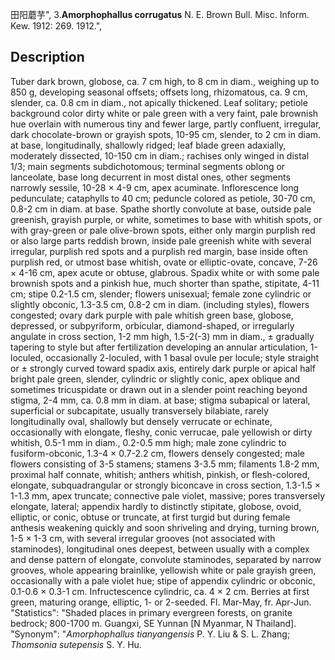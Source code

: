 田阳蘑芋",
3.**Amorphophallus corrugatus** N. E. Brown Bull. Misc. Inform. Kew. 1912: 269. 1912.",

## Description
Tuber dark brown, globose, ca. 7 cm high, to 8 cm in diam., weighing up to 850 g, developing seasonal offsets; offsets long, rhizomatous, ca. 9 cm, slender, ca. 0.8 cm in diam., not apically thickened. Leaf solitary; petiole background color dirty white or pale green with a very faint, pale brownish hue overlain with numerous tiny and fewer large, partly confluent, irregular, dark chocolate-brown or grayish spots, 10-95 cm, slender, to 2 cm in diam. at base, longitudinally, shallowly ridged; leaf blade green adaxially, moderately dissected, 10-150 cm in diam.; rachises only winged in distal 1/3; main segments subdichotomous; terminal segments oblong or lanceolate, base long decurrent in most distal ones, other segments narrowly sessile, 10-28 × 4-9 cm, apex acuminate. Inflorescence long pedunculate; cataphylls to 40 cm; peduncle colored as petiole, 30-70 cm, 0.8-2 cm in diam. at base. Spathe shortly convolute at base, outside pale greenish, grayish purple, or white, sometimes to base with whitish spots, or with gray-green or pale olive-brown spots, either only margin purplish red or also large parts reddish brown, inside pale greenish white with several irregular, purplish red spots and a purplish red margin, base inside often purplish red, or utmost base whitish, ovate or elliptic-ovate, concave, 7-26 × 4-16 cm, apex acute or obtuse, glabrous. Spadix white or with some pale brownish spots and a pinkish hue, much shorter than spathe, stipitate, 4-11 cm; stipe 0.2-1.5 cm, slender; flowers unisexual; female zone cylindric or slightly obconic, 1.3-3.5 cm, 0.8-2 cm in diam. (including styles), flowers congested; ovary dark purple with pale whitish green base, globose, depressed, or subpyriform, orbicular, diamond-shaped, or irregularly angulate in cross section, 1-2 mm high, 1.5-2(-3) mm in diam., ± gradually tapering to style but after fertilization developing an annular articulation, 1-loculed, occasionally 2-loculed, with 1 basal ovule per locule; style straight or ± strongly curved toward spadix axis, entirely dark purple or apical half bright pale green, slender, cylindric or slightly conic, apex oblique and sometimes tricuspidate or drawn out in a slender point reaching beyond stigma, 2-4 mm, ca. 0.8 mm in diam. at base; stigma subapical or lateral, superficial or subcapitate, usually transversely bilabiate, rarely longitudinally oval, shallowly but densely verrucate or echinate, occasionally with elongate, fleshy, conic verrucae, pale yellowish or dirty whitish, 0.5-1 mm in diam., 0.2-0.5 mm high; male zone cylindric to fusiform-obconic, 1.3-4 × 0.7-2.2 cm, flowers densely congested; male flowers consisting of 3-5 stamens; stamens 3-3.5 mm; filaments 1.8-2 mm, proximal half connate, whitish; anthers whitish, pinkish, or flesh-colored, elongate, subquadrangular or strongly biconcave in cross section, 1.3-1.5 × 1-1.3 mm, apex truncate; connective pale violet, massive; pores transversely elongate, lateral; appendix hardly to distinctly stipitate, globose, ovoid, elliptic, or conic, obtuse or truncate, at first turgid but during female anthesis weakening quickly and soon shriveling and drying, turning brown, 1-5 × 1-3 cm, with several irregular grooves (not associated with staminodes), longitudinal ones deepest, between usually with a complex and dense pattern of elongate, convolute staminodes, separated by narrow grooves, whole appearing brainlike, yellowish white or pale grayish green, occasionally with a pale violet hue; stipe of appendix cylindric or obconic, 0.1-0.6 × 0.3-1 cm. Infructescence cylindric, ca. 4 × 2 cm. Berries at first green, maturing orange, elliptic, 1- or 2-seeded. Fl. Mar-May, fr. Apr-Jun.
  "Statistics": "Shaded places in primary evergreen forests, on granite bedrock; 800-1700 m. Guangxi, SE Yunnan [N Myanmar, N Thailand].
  "Synonym": "*Amorphophallus tianyangensis* P. Y. Liu &amp; S. L. Zhang; *Thomsonia sutepensis* S. Y. Hu.
